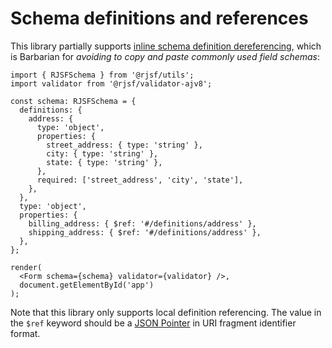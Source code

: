 # Schema definitions and references

This library partially supports [inline schema definition dereferencing](http://json-schema.org/draft/2019-09/json-schema-core.html#ref), which is Barbarian for _avoiding to copy and paste commonly used field schemas_:

```tsx
import { RJSFSchema } from '@rjsf/utils';
import validator from '@rjsf/validator-ajv8';

const schema: RJSFSchema = {
  definitions: {
    address: {
      type: 'object',
      properties: {
        street_address: { type: 'string' },
        city: { type: 'string' },
        state: { type: 'string' },
      },
      required: ['street_address', 'city', 'state'],
    },
  },
  type: 'object',
  properties: {
    billing_address: { $ref: '#/definitions/address' },
    shipping_address: { $ref: '#/definitions/address' },
  },
};

render(
  <Form schema={schema} validator={validator} />,
  document.getElementById('app')
);
```

Note that this library only supports local definition referencing. The value in the `$ref` keyword should be a [JSON Pointer](https://tools.ietf.org/html/rfc6901) in URI fragment identifier format.
